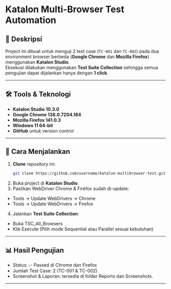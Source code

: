 # Katalon Multi-Browser Test Automation

## 📌 Deskripsi
Project ini dibuat untuk menguji 2 test case (`TC-001` dan `TC-002`) pada dua environment browser berbeda (**Google Chrome** dan **Mozilla Firefox**) menggunakan **Katalon Studio**.  
Eksekusi dilakukan menggunakan **Test Suite Collection** sehingga semua pengujian dapat dijalankan hanya dengan **1 click**.

---

## 🛠️ Tools & Teknologi
- **Katalon Studio 10.3.0**
- **Google Chrome 138.0.7204.184**
- **Mozilla Firefox 141.0.3**
- **Windows 11 64-bit**
- **GitHub** untuk version control

---
## 🚀 Cara Menjalankan
1. **Clone** repository ini:
   ```bash
   git clone https://github.com/username/katalon-multibrowser-test.git
   ```
2. Buka project di **Katalon Studio**.
3. Pastikan WebDriver Chrome & Firefox sudah di-update:
 - Tools → Update WebDrivers → Chrome
 - Tools → Update WebDrivers → Firefox
4. Jalankan **Test Suite Collection**:
 - Buka TSC_All_Browsers
 - Klik Execute
   (Pilih mode Sequential atau Parallel sesuai kebutuhan)
---
## 📊 Hasil Pengujian
- Status: ✅ Passed di Chrome dan Firefox
- Jumlah Test Case: 2 (TC-001 & TC-002)
- Screenshot & Laporan: tersedia di folder Reports dan Screenshots.

---

